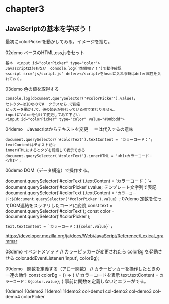 # chapter3
## JavaScriptの基本を学ぼう！
最初にcolorPickerを動かしてみる。イメージを掴む。

02demo ベースのHTML,css,jsをセット

    基本　<input id="colorPicker" type="color">
    Javascriptは何もない　console.log('準備完了！')で動作確認
    <script src="js/script.js" defer></script>をheadに入れる時はdefer属性を入れておく。

03demo 色の値を取得する

    console.log(document.querySelector('#colorPicker').value);
    セレクタ―はIDなので#  クラスなら.で指定
    ピッカーを動かして、値の読込が終わっているので変わりません。
    inputにValueを付けて変更してみて下さい
    <input id="colorPicker" type="color" value="#00bbdd">

04demo　Javascriptからテキストを変更 　＝は代入するの意味

    document.querySelector('#colorText').textContent = 'カラーコード：';
    textContentはテキストだけ
    innerHTMLにするとタグを認識して表示できる
    document.querySelector('#colorText').innerHTML = '<h1>カラーコード：</h1>';

06demo DOM（データ構造）で操作する。

   document.querySelector('#colorText').textContent = 'カラーコード：'+ document.querySelector('#colorPicker').value;
   テンプレート文字列で表記
   document.querySelector('#colorText').textContent = `'カラーコード:${document.querySelector('#colorPicker').value} `;
07demo 定数を使ってDOM連結をスッキリしたコードに変貌
    const text = document.querySelector('#colorText');
    const color = document.querySelector('#colorPicker');

    text.textContent = `カラーコード：${color.value}`;
https://developer.mozilla.org/ja/docs/Web/JavaScript/Reference/Lexical_grammar 

08demo イベントメソッド
// カラーピッカーが変更されたら colorBg を発動させる
color.addEventListener('input', colorBg);　

09demo　関数を定義する（アロー関数）
// カラーピッカーを操作したときの一連の動作
const colorBg = () => {
  // カラーコードを表示
  text.textContent = `カラーコード：${color.value}`;
}
事前に関数を定義しないとエラーがでる。

10demo1
10demo2
11demo1
11demo2
col-demo1
col-demo2
col-demo3
col-demo4
colorPicker

